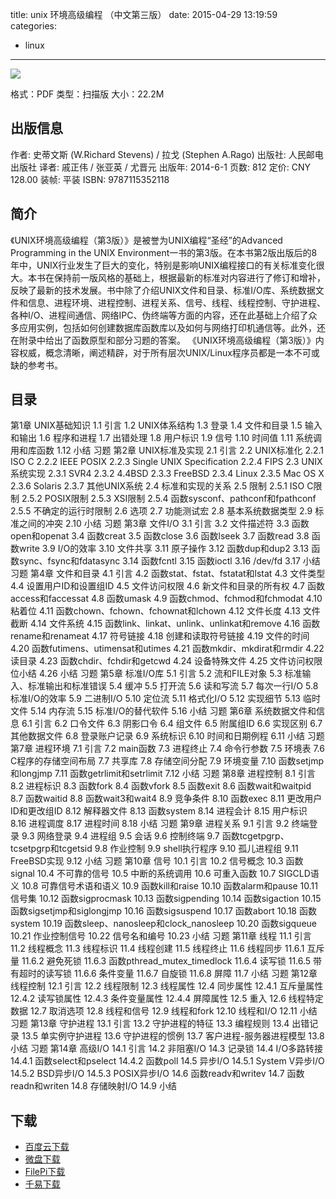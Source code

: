 title: unix 环境高级编程 （中文第三版）
date: 2015-04-29 13:19:59
categories:
  - linux
---

![](http://img5.douban.com/lpic/s27881036.jpg)

格式：PDF
类型：扫描版
大小：22.2M

<!--more-->

## 出版信息 ##

作者: 史蒂文斯 (W.Richard Stevens) / 拉戈 (Stephen A.Rago)
出版社: 人民邮电出版社
译者: 戚正伟 / 张亚英 / 尤晋元
出版年: 2014-6-1
页数: 812
定价: CNY 128.00
装帧: 平装
ISBN: 9787115352118

## 简介 ##

《UNIX环境高级编程（第3版）》是被誉为UNIX编程“圣经”的Advanced Programming in the UNIX Environment一书的第3版。在本书第2版出版后的8年中，UNIX行业发生了巨大的变化，特别是影响UNIX编程接口的有关标准变化很大。本书在保持前一版风格的基础上，根据最新的标准对内容进行了修订和增补，反映了最新的技术发展。书中除了介绍UNIX文件和目录、标准I/O库、系统数据文件和信息、进程环境、进程控制、进程关系、信号、线程、线程控制、守护进程、各种I/O、进程间通信、网络IPC、伪终端等方面的内容，还在此基础上介绍了众多应用实例，包括如何创建数据库函数库以及如何与网络打印机通信等。此外，还在附录中给出了函数原型和部分习题的答案。
《UNIX环境高级编程（第3版）》内容权威，概念清晰，阐述精辟，对于所有层次UNIX/Linux程序员都是一本不可或缺的参考书。

## 目录 ##

第1章 UNIX基础知识
1.1 引言
1.2 UNIX体系结构
1.3 登录
1.4 文件和目录
1.5 输入和输出
1.6 程序和进程
1.7 出错处理
1.8 用户标识
1.9 信号
1.10 时间值
1.11 系统调用和库函数
1.12 小结
习题
第2章 UNIX标准及实现
2.1 引言
2.2 UNIX标准化
2.2.1 ISO C
2.2.2 IEEE POSIX
2.2.3 Single UNIX Specification
2.2.4 FIPS
2.3 UNIX系统实现
2.3.1 SVR4
2.3.2 4.4BSD
2.3.3 FreeBSD
2.3.4 Linux
2.3.5 Mac OS X
2.3.6 Solaris
2.3.7 其他UNIX系统
2.4 标准和实现的关系
2.5 限制
2.5.1 ISO C限制
2.5.2 POSIX限制
2.5.3 XSI限制
2.5.4 函数sysconf、pathconf和fpathconf
2.5.5 不确定的运行时限制
2.6 选项
2.7 功能测试宏
2.8 基本系统数据类型
2.9 标准之间的冲突
2.10 小结
习题
第3章 文件I/O
3.1 引言
3.2 文件描述符
3.3 函数open和openat
3.4 函数creat
3.5 函数close
3.6 函数lseek
3.7 函数read
3.8 函数write
3.9 I/O的效率
3.10 文件共享
3.11 原子操作
3.12 函数dup和dup2
3.13 函数sync、fsync和fdatasync
3.14 函数fcntl
3.15 函数ioctl
3.16 /dev/fd
3.17 小结
习题
第4章 文件和目录
4.1 引言
4.2 函数stat、fstat、fstatat和lstat
4.3 文件类型
4.4 设置用户ID和设置组ID
4.5 文件访问权限
4.6 新文件和目录的所有权
4.7 函数access和faccessat
4.8 函数umask
4.9 函数chmod、fchmod和fchmodat
4.10 粘着位
4.11 函数chown、fchown、fchownat和lchown
4.12 文件长度
4.13 文件截断
4.14 文件系统
4.15 函数link、linkat、unlink、unlinkat和remove
4.16 函数rename和renameat
4.17 符号链接
4.18 创建和读取符号链接
4.19 文件的时间
4.20 函数futimens、utimensat和utimes
4.21 函数mkdir、mkdirat和rmdir
4.22 读目录
4.23 函数chdir、fchdir和getcwd
4.24 设备特殊文件
4.25 文件访问权限位小结
4.26 小结
习题
第5章 标准I/O库
5.1 引言
5.2 流和FILE对象
5.3 标准输入、标准输出和标准错误
5.4 缓冲
5.5 打开流
5.6 读和写流
5.7 每次一行I/O
5.8 标准I/O的效率
5.9 二进制I/O
5.10 定位流
5.11 格式化I/O
5.12 实现细节
5.13 临时文件
5.14 内存流
5.15 标准I/O的替代软件
5.16 小结
习题
第6章 系统数据文件和信息
6.1 引言
6.2 口令文件
6.3 阴影口令
6.4 组文件
6.5 附属组ID
6.6 实现区别
6.7 其他数据文件
6.8 登录账户记录
6.9 系统标识
6.10 时间和日期例程
6.11 小结
习题
第7章 进程环境
7.1 引言
7.2 main函数
7.3 进程终止
7.4 命令行参数
7.5 环境表
7.6 C程序的存储空间布局
7.7 共享库
7.8 存储空间分配
7.9 环境变量
7.10 函数setjmp和longjmp
7.11 函数getrlimit和setrlimit
7.12 小结
习题
第8章 进程控制
8.1 引言
8.2 进程标识
8.3 函数fork
8.4 函数vfork
8.5 函数exit
8.6 函数wait和waitpid
8.7 函数waitid
8.8 函数wait3和wait4
8.9 竞争条件
8.10 函数exec
8.11 更改用户ID和更改组ID
8.12 解释器文件
8.13 函数system
8.14 进程会计
8.15 用户标识
8.16 进程调度
8.17 进程时间
8.18 小结
习题
第9章 进程关系
9.1 引言
9.2 终端登录
9.3 网络登录
9.4 进程组
9.5 会话
9.6 控制终端
9.7 函数tcgetpgrp、tcsetpgrp和tcgetsid
9.8 作业控制
9.9 shell执行程序
9.10 孤儿进程组
9.11 FreeBSD实现
9.12 小结
习题
第10章 信号
10.1 引言
10.2 信号概念
10.3 函数signal
10.4 不可靠的信号
10.5 中断的系统调用
10.6 可重入函数
10.7 SIGCLD语义
10.8 可靠信号术语和语义
10.9 函数kill和raise
10.10 函数alarm和pause
10.11 信号集
10.12 函数sigprocmask
10.13 函数sigpending
10.14 函数sigaction
10.15 函数sigsetjmp和siglongjmp
10.16 函数sigsuspend
10.17 函数abort
10.18 函数system
10.19 函数sleep、nanosleep和clock_nanosleep
10.20 函数sigqueue
10.21 作业控制信号
10.22 信号名和编号
10.23 小结
习题
第11章 线程
11.1 引言
11.2 线程概念
11.3 线程标识
11.4 线程创建
11.5 线程终止
11.6 线程同步
11.6.1 互斥量
11.6.2 避免死锁
11.6.3 函数pthread_mutex_timedlock
11.6.4 读写锁
11.6.5 带有超时的读写锁
11.6.6 条件变量
11.6.7 自旋锁
11.6.8 屏障
11.7 小结
习题
第12章 线程控制
12.1 引言
12.2 线程限制
12.3 线程属性
12.4 同步属性
12.4.1 互斥量属性
12.4.2 读写锁属性
12.4.3 条件变量属性
12.4.4 屏障属性
12.5 重入
12.6 线程特定数据
12.7 取消选项
12.8 线程和信号
12.9 线程和fork
12.10 线程和I/O
12.11 小结
习题
第13章 守护进程
13.1 引言
13.2 守护进程的特征
13.3 编程规则
13.4 出错记录
13.5 单实例守护进程
13.6 守护进程的惯例
13.7 客户进程-服务器进程模型
13.8 小结
习题
第14章 高级I/O
14.1 引言
14.2 非阻塞I/O
14.3 记录锁
14.4 I/O多路转接
14.4.1 函数select和pselect
14.4.2 函数poll
14.5 异步I/O
14.5.1 System V异步I/O
14.5.2 BSD异步I/O
14.5.3 POSIX异步I/O
14.6 函数readv和writev
14.7 函数readn和writen
14.8 存储映射I/O
14.9 小结

## 下载 ##

+ [百度云下载](http://pan.baidu.com/s/1dDIq9vb)
+ [微盘下载](http://vdisk.weibo.com/s/aADaW4YROUMK8)
+ [FilePi下载](http://filepi.com/i/7SaxdN1)
+ [千易下载](http://1000eb.com/1gf36)

<!-- 2e
* [百度云下载](http://pan.baidu.com/s/1qWHQilA)
* [MEGA下载](https://mega.co.nz/#!XUcEzCRQ!cpNX0--Ge7JcVLie-L881FeReMZYy5v8scE_yWmR-1Q)
-->
